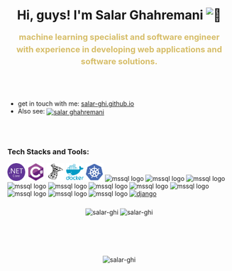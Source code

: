 <h1 align="center">Hi, guys! I'm Salar Ghahremani <img src="https://github.com/wervlad/wervlad/assets/24524555/766d336d-b87d-44ba-807c-c51de2bc6b4d" width="28px" alt="👋"></h1>
<h4 align="center" 
    style="font-size: 1.15rem; line-height: 1.5;margin-top:12px;color:#D6BD68 ">
    machine learning specialist and software engineer <br>
    with experience in developing web applications and software solutions.
</h4>
<br>
<br>


- get in touch with me: [salar-ghi.github.io](https://salar-ghi.github.io/)
- Also see: <a href="https://linkedin.com/in/salar-ghahremani" target="blank"><img align="center" src="https://raw.githubusercontent.com/rahuldkjain/github-profile-readme-generator/master/src/images/icons/Social/linked-in-alt.svg" alt="salar ghahremani" height="20" width="28" /></a>

<br>
<br>


<h3 align="left">Tech Stacks and Tools:</h3>
<p align="left">
<img src="https://github.com/devicons/devicon/blob/master/icons/dotnetcore/dotnetcore-original.svg" alt="dotnet logo" width="40" height="40" /> 
<img src="https://github.com/devicons/devicon/blob/master/icons/csharp/csharp-original.svg" alt="csharp logo" width="40" height="40" /> 
<img src="https://github.com/devicons/devicon/blob/master/icons/microsoftsqlserver/microsoftsqlserver-plain.svg" alt="mssql logo" width="40" height="40" />


<img src="https://github.com/devicons/devicon/blob/master/icons/docker/docker-plain-wordmark.svg" alt="csharp logo" width="40" height="40" /> 
<img src="https://github.com/devicons/devicon/blob/master/icons/kubernetes/kubernetes-plain.svg" alt="k8s logo" width="40" height="40" />




<img src="" alt="mssql logo" width="40" height="40" />

<img src="" alt="mssql logo" width="40" height="40" />
<img src="" alt="mssql logo" width="40" height="40" />
<img src="" alt="mssql logo" width="40" height="40" />
<img src="" alt="mssql logo" width="40" height="40" />
<img src="" alt="mssql logo" width="40" height="40" />
<img src="" alt="mssql logo" width="40" height="40" />
<img src="" alt="mssql logo" width="40" height="40" />
<img src="" alt="mssql logo" width="40" height="40" />
<img src="" alt="mssql logo" width="40" height="40" />
<img src="" alt="mssql logo" width="40" height="40" />

<a href="https://www.djangoproject.com/" target="_blank" rel="noreferrer"> 
    <img src="https://cdn.worldvectorlogo.com/logos/django.svg" alt="django" width="40" height="40"/>
</a>

</p>

<p align="center" style="margin-top:25px">
    <img src="https://github-readme-stats.vercel.app/api/top-langs?username=salar-ghi&show_icons=true&locale=en&layout=compact&card_width=325&theme=transparent" alt="salar-ghi" style="height:320px; width:380px"/>
    <img src="https://github-readme-streak-stats.herokuapp.com/?user=salar-ghi&hide_border=false&theme=transparent&card_width=420" alt="salar-ghi" style="height:320px; width:420px" />
</p>

<br>
<br>
<br>

<p align="center" style="margin-top:25px">
    <img src="https://github-profile-summary-cards.vercel.app/api/cards/profile-details?username=salar-ghi&theme=transparent&hide_border=false" alt="salar-ghi" />
</p>

<!-- <p>&nbsp;
    <img align="center" src="https://github-readme-stats.vercel.app/api?username=salar-ghi&show_icons=true&locale=en&theme=transparent" alt="salar-ghi" />
</p> -->
